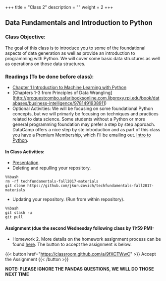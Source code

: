 +++
title = "Class 2"
description = ""
weight = 2
+++

## Data Fundamentals and Introduction to Python

### Class Objective:

The goal of this class is to introduce you to some of the foundational aspects of data generation as well as provide an introduction to programming with Python. We will cover some basic data structures as well as operations on those data structures.

### Readings (To be done before class):
- [Chapter 1 Introduction to Machine Learning with Python](http://proquestcombo.safaribooksonline.com.libproxy.rpi.edu/book/programming/machine-learning/9781449369880)
- [Chapters 1-3 from Principles of Data Wrangling] (http://proquestcombo.safaribooksonline.com.libproxy.rpi.edu/book/databases/business-intelligence/9781491938911)
- Optional Activities: We will be focusing on some foundational Python concepts, but we will primarly be focusing on techniques and practices related to data science. Some students without a Python or more general programming foundation may prefer a step by step approach. DataCamp offers a nice step by ste introduction and as part of this class you have a Premium Membership, which I'll be emailing out.  [Intro to Python](https://www.datacamp.com/courses/intro-to-python-for-data-science).


#### In Class Activities:
- [Presentation](https://www.dropbox.com/s/84opk3uo3cyxxwg/02-data.pptx?dl=0).
- Deleting and repulling your repository.
```
%%bash
rm -rf techfundamentals-fall2017-materials
git clone https://github.com/jkuruzovich/techfundamentals-fall2017-materials
```

- Updating your repository. (Run from within repository).
```
%%bash
git stash -u
git pull
```

#### Assignment (due the second Wednesday following class by 11:59 PM):
- Homework 2. More details on the homework assignment process can be found [here](/mgmt6560/assignments/). The button to accept the assignment is below.

{{< button href="https://classroom.github.com/a/9fXCTWwC" >}} Accept the Assignment {{< /button >}}

**NOTE: PLEASE IGNORE THE PANDAS QUESTIONS, WE WILL DO THOSE NEXT TIME**
